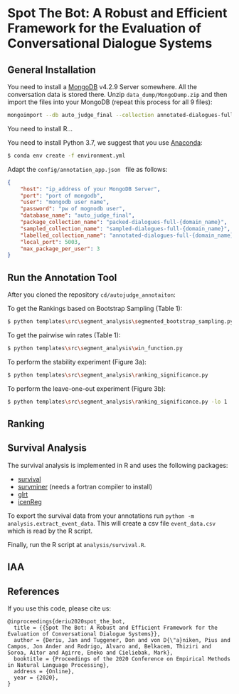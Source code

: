 # Spot The Bot: A Robust and Efficient Framework for the Evaluation of Conversational Dialogue Systems

## General Installation
You need to install a  [MongoDB](https://www.mongodb.com/try/download/community) v4.2.9 Server somewhere. All the conversation data is stored there.
Unzip `data_dump/MongoDump.zip` and then import the files into your MongoDB (repeat this process for all 9 files):

```bash
mongoimport --db auto_judge_final --collection annotated-dialogues-full-convai2 --file annotated-dialogues-full-convai2.json --jsonArray --username <user_name>  --password <pw>
```

You need to install R...

You need to install Python 3.7, we suggest that you use [Anaconda](https://www.anaconda.com/products/individual):

```bash
$ conda env create -f environment.yml
```

Adapt the `config/annotation_app.json ` file as follows:
```json
{
    "host": "ip_address of your MongoDB Server",
    "port": "port of mongodb",
    "user": "mongodb user name",
    "password": "pw of mognodb user",
    "database_name": "auto_judge_final",
    "package_collection_name": "packed-dialogues-full-{domain_name}",
    "sampled_collection_name": "sampled-dialogues-full-{domain_name}",
    "labelled_collection_name": "annotated-dialogues-full-{domain_name}",
    "local_port": 5003,
    "max_package_per_user": 3
}
```

## Run the Annotation Tool
After you cloned the repository `cd/autojudge_annotaiton`:

To get the Rankings based on Bootstrap Sampling (Table 1):
 ```bash
$ python templates\src\segment_analysis\segmented_bootstrap_sampling.py
```

To get the pairwise win rates (Table 1):
 ```bash
$ python templates\src\segment_analysis\win_function.py
```
To perform the stability experiment (Figure 3a):
 ```bash
$ python templates\src\segment_analysis\ranking_significance.py
```

To perform the leave-one-out experiment (Figure 3b):
 ```bash
$ python templates\src\segment_analysis\ranking_significance.py -lo 1
```

## Ranking

## Survival Analysis

The survival analysis is implemented in R and uses the following packages:
* [survival](https://cran.r-project.org/web/packages/survival/index.html)
* [survminer](https://cran.r-project.org/web/packages/survminer/index.html) (needs a fortran compiler to install)
* [glrt](https://rdrr.io/cran/glrt/man/glrt-package.html)
* [icenReg](https://cran.r-project.org/web/packages/icenReg/index.html)

To export the survival data from your annotations run `python -m analysis.extract_event_data`.
This will create a csv file `event_data.csv` which is read by the R script.

Finally, run the R script at `analysis/survival.R`.

## IAA

## References
If you use this code, please cite us:

```
@inproceedings{deriu2020spot_the_bot,
  title = {{Spot The Bot: A Robust and Efficient Framework for the Evaluation of Conversational Dialogue Systems}},
  author = {Deriu, Jan and Tuggener, Don and von D{\"a}niken, Pius and Campos, Jon Ander and Rodrigo, Alvaro and, Belkacem, Thiziri and Soroa, Aitor and Agirre, Eneko and Cieliebak, Mark},
  booktitle = {Proceedings of the 2020 Conference on Empirical Methods in Natural Language Processing},
  address = {Online},
  year = {2020},
}
